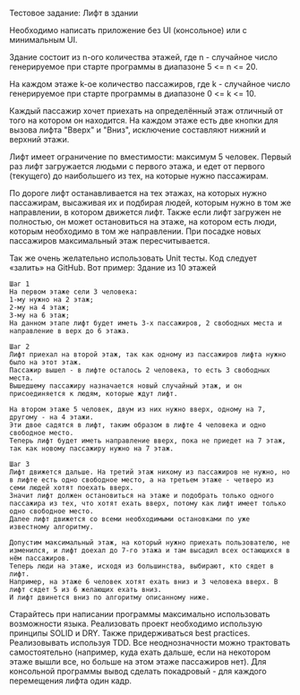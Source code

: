Тестовое задание: Лифт в здании

Необходимо написать приложение без UI (консольное) или с минимальным UI.

Здание состоит из n-ого количества этажей, где n - случайное число генерируемое при старте программы в диапазоне 5 <= n <= 20. 

На каждом этаже k-ое количество пассажиров, где k - случайное число генерируемое при старте программы в диапазоне 0 <= k <= 10.

Каждый пассажир хочет приехать на определённый этаж отличный от того на котором он находится. На каждом этаже есть две кнопки для вызова лифта "Вверх" и "Вниз", исключение составляют нижний и верхний этажи.

Лифт имеет ограничение по вместимости: максимум 5 человек. Первый раз лифт загружается людьми с первого этажа, и едет от первого (текущего) до наибольшего из тех, на которые нужно пассажирам.

По дороге лифт останавливается на тех этажах, на которых нужно пассажирам, высаживая их и подбирая людей, которым нужно в том же направлении, в котором движется лифт. 
Также если лифт загружен не полностью, он может остановиться на этаже, на котором есть люди, которым необходимо в том же направлении.
При посадке новых пассажиров максимальный этаж пересчитывается. 

Так же очень желательно использовать Unit тесты. Код следует «залить» на GitHub.
Вот пример: Здание из 10 этажей
    
    Шаг 1
    На первом этаже сели 3 человека:
    1-му нужно на 2 этаж;
    2-му на 4 этаж;
    3-му на 6 этаж;
    На данном этапе лифт будет иметь 3-х пассажиров, 2 свободных места и направление в верх до 6 этажа.
    
    Шаг 2
    Лифт приехал на второй этаж, так как одному из пассажиров лифта нужно было на этот этаж.
    Пассажир вышел - в лифте осталось 2 человека, то есть 3 свободных места.
    Вышедшему пассажиру назначается новый случайный этаж, и он присоединяется к людям, которые ждут лифт.
    
    На втором этаже 5 человек, двум из них нужно вверх, одному на 7, другому - на 4 этажи.
    Эти двое садятся в лифт, таким образом в лифте 4 человека и одно свободное место. 
    Теперь лифт будет иметь направление вверх, пока не приедет на 7 этаж, так как новому пассажиру нужно на 7 этаж.
    
    Шаг 3
    Лифт движется дальше. На третий этаж никому из пассажиров не нужно, но в лифте есть одно свободное место, а на третьем этаже - четверо из семи людей хотят поехать вверх.
    Значит лифт должен остановиться на этаже и подобрать только одного пассажира из тех, что хотят ехать вверх, потому как лифт имеет только одно свободное место.
    Далее лифт движется со всеми необходимыми остановками по уже известному алгоритму.

    Допустим максимальный этаж, на который нужно приехать пользователю, не изменился, и лифт доехал до 7-го этажа и там высадил всех остающихся в нём пассажиров. 
    Теперь люди на этаже, исходя из большинства, выбирают, кто сядет в лифт.
    Например, на этаже 6 человек хотят ехать вниз и 3 человека вверх. В лифт сядет 5 из 6 желающих ехать вниз. 
    И лифт двинется вниз по алгоритму описанному ниже.
Старайтесь при написании программы максимально использовать возможности языка. Реализовать проект необходимо использую принципы SOLID и DRY.
Также придерживаться best practices. Реализовывать используя TDD.
Все неоднозначности можно трактовать самостоятельно (например, куда ехать дальше, если на некотором этаже вышли все, но больше на этом этаже пассажиров нет).
Для консольной программы вывод сделать покадровый - для каждого перемещения лифта один кадр.
